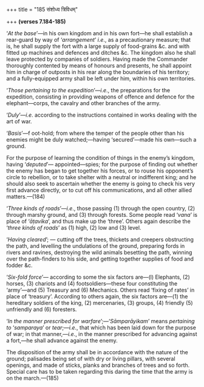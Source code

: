 +++
title = "185 संशोध्य त्रिविधम्"

+++
**(verses 7.184-185)**

‘*At the base*’—in his own kingdom and in his own fort—he shall
establish a rear-guard by way of ‘*arrangement*’ *i.e*., as a
precautionary measure; that is, he shall supply the fort with a large
supply of food-grains &c. and with fitted up machines and defences and
ditches &c. The kingdom also he shall leave protected by companies of
soldiers. Having made the Commander thoroughly contented by means of
honours and presents, he shall appoint him in charge of outposts in his
rear along the boundaries of his territory; and a fully-equipped army
shall be left under him, within his own territories.

‘*Those pertaining to the expedition*’—*i.e*., the preparations for the
expedition, consisting in providing weapons of offence and defence for
the elephant—corps, the cavalry and other branches of the army.

‘*Duly*’—*i.e*. according to the instructions contained in works dealing
with the art of war.

‘*Basis*’—f oot-hold; from where the temper of the people other than his
enemies might be duly watched;—having ‘secured’—made his own—such a
ground.

For the purpose of learning the condition of things in the enemy’s
kingdom, having ‘*deputed*’— appointed—spies; for the purpose of finding
out whether the enemy has began to get together his forces, or to rouse
his opponent’s circle to rebellion, or to take shelter with a neutral or
indifferent king; and he should also seek to ascertain whether the enemy
is going to check his very first advance directly, or to cut off his
communications, and all other allied matters.—(184)

‘*Three kinds of roads*’—*i.e*., those passing (1) through the open
country, (2) through marshy ground, and (3) through forests. Some people
read ‘*vana*’ is place of ‘*āṭavika*’, and thus make up the ‘three’.
Others again describe the ‘*three kinds of roads*’ as (1) high, (2) low
and (3) level.

‘*Having cleared*’; — cutting off the trees, thickets and creepers
obstructing the path, and levelling the undulations of the ground,
preparing fords in rivers and ravines, destroying the wild animals
besetting the path, winning over the path-finders to his side, and
getting together supplies of food and fodder &c.

‘*Six-fold force*’— according to some the six factors are—(l) Elephants,
(2) horses, (3) chariots and (4) footsoldiers—these four constituting
the ‘army’—and (5) Treasury and (6) Mechanics. Others read ‘fixing of
rates’ in place of ‘treasury’. According to others again, the six
factors are—(1) the hereditary soldiers of the king, (2) mercenaries,
(3) groups, (4) friendly (5) unfriendly and (6) foresters.

‘*In the manner prescribed for warfare*’;—‘*Sāmparāyikam*’ means
*pertaining to* ‘*samparaya*’ or *tear*;—*i.e*., that which has been
laid down for the purpose of war; in that manner,—*i.e*., in the manner
prescribed for advancing against a fort,—he shall advance against the
enemy.

The disposition of the army shall be in accordance with the nature of
the ground; palisades being set of with dry or living pillars, with
several openings, and made of sticks, planks and branches of trees and
so forth. Special care has to be taken regarding this daring the time
that the army is on the march.—(185)



